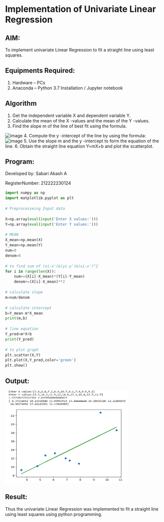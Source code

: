 # Implementation of Univariate Linear Regression
## AIM:
To implement univariate Linear Regression to fit a straight line using least squares.

## Equipments Required:
1. Hardware – PCs
2. Anaconda – Python 3.7 Installation / Jupyter notebook

## Algorithm
1. Get the independent variable X and dependent variable Y.
2. Calculate the mean of the X -values and the mean of the Y -values.
3. Find the slope m of the line of best fit using the formula. 
<img width="231" alt="image" src="https://user-images.githubusercontent.com/93026020/192078527-b3b5ee3e-992f-46c4-865b-3b7ce4ac54ad.png">
4. Compute the y -intercept of the line by using the formula:
<img width="148" alt="image" src="https://user-images.githubusercontent.com/93026020/192078545-79d70b90-7e9d-4b85-9f8b-9d7548a4c5a4.png">
5. Use the slope m and the y -intercept to form the equation of the line.
6. Obtain the straight line equation Y=mX+b and plot the scatterplot.

## Program:

Developed by: Sabari Akash A

RegisterNumber: 212222230124

```python
import numpy as np
import matplotlib.pyplot as plt

# Preprocesseing Input data

X=np.array(eval(input('Enter X values:')))
Y=np.array(eval(input('Enter Y values:')))

# MEAN
X_mean=np.mean(X)
Y_mean=np.mean(Y)
num=0
denom=0

# to find sum of (xi-x')&(yi-y')&(xi-x')^2
for i in range(len(X)):
    num+=(X[i]-X_mean)*(Y[i]-Y_mean)
    denom+=(X[i]-X_mean)**2

# calculate slope
m=num/denom

# calculate intercept
b=Y_mean-m*X_mean
print(m,b)

# line equation
Y_pred=m*X+b
print(Y_pred)

# to plot graph
plt.scatter(X,Y)
plt.plot(X,Y_pred,color='green')
plt.show()

```

## Output:
<img src=output.png width=400 height=300 >


## Result:
Thus the univariate Linear Regression was implemented to fit a straight line using least squares using python programming.
